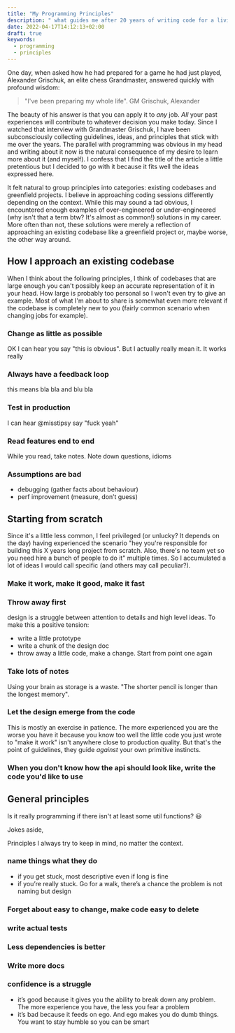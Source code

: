```yaml
---
title: "My Programming Principles"
description: " what guides me after 20 years of writing code for a living"
date: 2022-04-17T14:12:13+02:00
draft: true
keywords:
  - programming
  - principles
---
```


One day, when asked how he had prepared for a game he had just played, Alexander
Grischuk, an elite chess Grandmaster, answered quickly with profound wisdom:

> "I've been preparing my whole life". GM Grischuk, Alexander

The beauty of his answer is that you can apply it to _any_ job. _All_ your past
experiences will contribute to whatever decision you make today. Since I watched
that interview with Grandmaster Grischuk, I have been subconsciously collecting
guidelines, ideas, and principles that stick with me over the years. The
parallel with programming was obvious in my head and writing about it now is the
natural consequence of my desire to learn more about it (and myself). I confess
that I find the title of the article a little pretentious but I decided to go
with it because it fits well the ideas expressed here.

It felt natural to group principles into categories: existing codebases and
greenfield projects. I believe in approaching coding sessions differently
depending on the context. While this may sound a tad obvious, I encountered
enough examples of over-engineered or under-engineered (why isn't that a term
btw? It's almost as common!) solutions in my career. More often than not, these
solutions were merely a reflection of approaching an existing codebase like a
greenfield project or, maybe worse, the other way around.

## How I approach an existing codebase

When I think about the following principles, I think of codebases that are large
enough you can't possibly keep an accurate representation of it in your head.
How large is probably too personal so I won't even try to give an example. Most
of what I'm about to share is somewhat even more relevant if the codebase is
completely new to you (fairly common scenario when changing jobs for example).

### Change as little as possible

OK I can hear you say "this is obvious". But I actually really mean it. It works really

### Always have a feedback loop

this means bla bla and blu bla

### Test in production

I can hear @misstipsy say "fuck yeah"

### Read features end to end

While you read, take notes. Note down questions, idioms

### Assumptions are bad

- debugging (gather facts about behaviour)
- perf improvement (measure, don’t guess)

## Starting from scratch

Since it's a little less common, I feel privileged (or unlucky? It depends on
the day) having experienced the scenario "hey you're responsible for building
this X years long project from scratch. Also, there's no team yet so you need
hire a bunch of people to do it" multiple times. So I accumulated a lot of ideas
I would call specific (and others may call peculiar?).

### Make it work, make it good, make it fast

### Throw away first

design is a struggle between attention to details and high level ideas. To make this a positive tension:

- write a little prototype
- write a chunk of the design doc
- throw away a little code, make a change. Start from point one again

### Take lots of notes

Using your brain as storage is a waste. "The shorter pencil is longer than the
longest memory".

### Let the design emerge from the code

This is mostly an exercise in patience. The more experienced you are the worse
you have it because you know too well the little code you just wrote to "make it
work" isn't anywhere close to production quality. But that's the point of
guidelines, they guide _against_ your own primitive instincts.

### When you don't know how the api should look like, write the code you'd like to use

## General principles

Is it really programming if there isn't at least some util functions? 😃

Jokes aside,

Principles I always try to keep in mind, no matter the context.

### name things what they do

- if you get stuck, most descriptive even if long is fine
- if you’re really stuck. Go for a walk, there’s a chance the problem is not naming but design

### Forget about easy to change, make code easy to delete

### write actual tests

### Less dependencies is better

### Write more docs

### confidence is a struggle

- it’s good because it gives you the ability to break down any problem. The more experience you have, the less you fear a problem
- it’s bad because it feeds on ego. And ego makes you do dumb things. You want to stay humble so you can be smart

